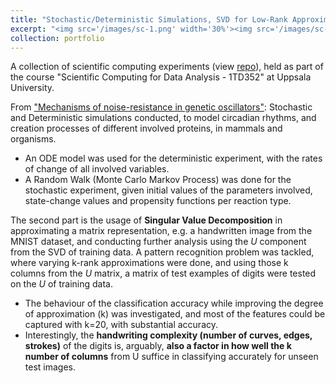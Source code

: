 ```yaml
---
title: "Stochastic/Deterministic Simulations, SVD for Low-Rank Approximation and Pattern Recognition"
excerpt: "<img src='/images/sc-1.png' width='30%'><img src='/images/sc-2.png' width='30%'><img src='/images/sc-3.png' width='40%'><img src='/images/sc-5.png' width='35%'><br/><img src='/images/sc-4.png' width='65%'>"
collection: portfolio
---
```


A collection of scientific computing experiments (view [repo](https://github.com/adityak714/scientific-computations/tree/main)), held as part of the course "Scientific Computing for Data Analysis - 1TD352" at Uppsala University.

From ["Mechanisms of noise-resistance in genetic oscillators"](https://www.pnas.org/doi/abs/10.1073/pnas.092133899): Stochastic and Deterministic simulations conducted, to model circadian rhythms, and creation processes of different involved proteins, in mammals and organisms. 
- An ODE model was used for the deterministic experiment, with the rates of change of all involved variables. 
- A Random Walk (Monte Carlo Markov Process) was done for the stochastic experiment, given initial values of the parameters involved, state-change values and propensity functions per reaction type. 

The second part is the usage of **Singular Value Decomposition** in approximating a matrix representation, e.g. a handwritten image from the MNIST dataset, and conducting further analysis using the *U* component from the SVD of training data. A pattern recognition problem was tackled, where varying k-rank approximations were done, and using those k columns from the *U* matrix, a matrix of test examples of digits were tested on the *U* of training data. 
- The behaviour of the classification accuracy while improving the degree of approximation (k) was investigated, and most of the features could be captured with k=20, with substantial accuracy. 
- Interestingly, the **handwriting complexity (number of curves, edges, strokes)** of the digits is, arguably, **also a factor in how well the k number of columns** from U suffice in classifying accurately for unseen test images.
